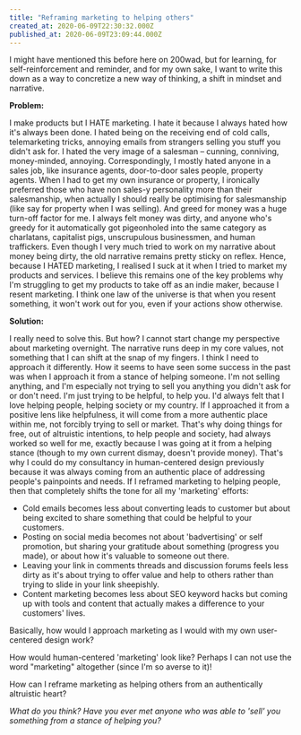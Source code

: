 ```yaml
---
title: "Reframing marketing to helping others"
created_at: 2020-06-09T22:30:32.000Z
published_at: 2020-06-09T23:09:44.000Z
---
```

I might have mentioned this before here on 200wad, but for learning, for self-reinforcement and reminder, and for my own sake, I want to write this down as a way to concretize a new way of thinking, a shift in mindset and narrative.

  

**Problem:**

I make products but I HATE marketing. I hate it because I always hated how it's always been done. I hated being on the receiving end of cold calls, telemarketing tricks, annoying emails from strangers selling you stuff you didn't ask for. I hated the very image of a salesman – cunning, conniving, money-minded, annoying. Correspondingly, I mostly hated anyone in a sales job, like insurance agents, door-to-door sales people, property agents. When I had to get my own insurance or property, I ironically preferred those who have non sales-y personality more than their salesmanship, when actually I should really be optimising for salesmanship (like say for property when I was selling). And greed for money was a huge turn-off factor for me. I always felt money was dirty, and anyone who's greedy for it automatically got pigeonholed into the same category as charlatans, capitalist pigs, unscrupulous businessmen, and human traffickers. Even though I very much tried to work on my narrative about money being dirty, the old narrative remains pretty sticky on reflex. Hence, because I HATED marketing, I realised I suck at it when I tried to market my products and services. I believe this remains one of the key problems why I'm struggling to get my products to take off as an indie maker, because I resent marketing. I think one law of the universe is that when you resent something, it won't work out for you, even if your actions show otherwise.

  

**Solution:**

I really need to solve this. But how? I cannot start change my perspective about marketing overnight. The narrative runs deep in my core values, not something that I can shift at the snap of my fingers. I think I need to approach it differently. How it seems to have seen some success in the past was when I approach it from a stance of helping someone. I'm not selling anything, and I'm especially not trying to sell you anything you didn't ask for or don't need. I'm just trying to be helpful, to help you. I'd always felt that I love helping people, helping society or my country. If I approached it from a positive lens like helpfulness, it will come from a more authentic place within me, not forcibly trying to sell or market. That's why doing things for free, out of altruistic intentions, to help people and society, had always worked so well for me, exactly because I was going at it from a helping stance (though to my own current dismay, doesn't provide money). That's why I could do my consultancy in human-centered design previously because it was always coming from an authentic place of addressing people's painpoints and needs. If I reframed marketing to helping people, then that completely shifts the tone for all my 'marketing' efforts:

  

*   Cold emails becomes less about converting leads to customer but about being excited to share something that could be helpful to your customers. 
*   Posting on social media becomes not about 'badvertising' or self promotion, but sharing your gratitude about something (progress you made), or about how it's valuable to someone out there.
*   Leaving your link in comments threads and discussion forums feels less dirty as it's about trying to offer value and help to others rather than trying to slide in your link sheepishly. 
*   Content marketing becomes less about SEO keyword hacks but coming up with tools and content that actually makes a difference to your customers' lives.

  

Basically, how would I approach marketing as I would with my own user-centered design work? 

How would human-centered 'marketing' look like? Perhaps I can not use the word "marketing" altogether (since I'm so averse to it)!

How can I reframe marketing as helping others from an authentically altruistic heart?

  

_What do you think? Have you ever met anyone who was able to 'sell' you something from a stance of helping you?_

